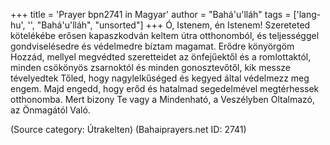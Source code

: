 +++
title = 'Prayer bpn2741 in Magyar'
author = "Bahá'u'lláh"
tags = ['lang-hu', '', "Bahá'u'lláh", "unsorted"]
+++
Ó, Istenem, én Istenem! Szereteted kötelékébe erősen kapaszkodván keltem útra otthonomból, és teljességgel gondviselésedre és védelmedre bíztam magamat. Erődre könyörgöm Hozzád, mellyel megvédted szeretteidet az önfejűektől és a romlottaktól, minden csökönyös zsarnoktól és minden gonosztevőtől, kik messze tévelyedtek Tőled, hogy nagylelkűséged és kegyed által védelmezz meg engem. Majd engedd, hogy erőd és hatalmad segedelmével megtérhessek otthonomba. Mert bizony Te vagy a Mindenható, a Veszélyben Oltalmazó, az Önmagától Való.

(Source category: Útrakelten)
(Bahaiprayers.net ID: 2741)
